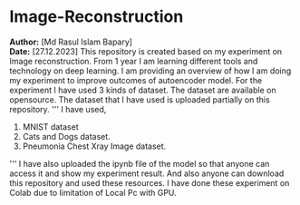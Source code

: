 # Image-Reconstruction
**Author:** [Md Rasul Islam Bapary]  
**Date:** [27.12.2023]
This repository is created based on my experiment on Image reconstruction. From 1 year I am learning different tools and technology on deep learning. I am providing an overview of how I am doing my experiment to improve outcomes of autoencoder model.
For the experiment I have used 3 kinds of dataset. The dataset are available on opensource. The dataset that I have used is uploaded partially on this repository.
'''
I have used,
1. MNIST dataset
2. Cats and Dogs dataset.
3. Pneumonia Chest Xray Image dataset.

'''
I have also uploaded the ipynb file of the model so that anyone can access it and show my experiment result. And also anyone can download this repository and used these resources.
I have done these experiment on Colab due to limitation of Local Pc with GPU.
